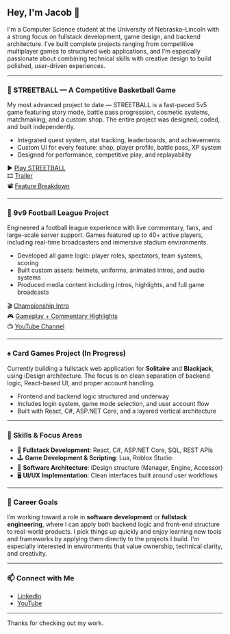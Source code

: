 ## Hey, I'm Jacob 👋

I'm a Computer Science student at the University of Nebraska–Lincoln with a strong focus on fullstack development, game design, and backend architecture. I’ve built complete projects ranging from competitive multiplayer games to structured web applications, and I’m especially passionate about combining technical skills with creative design to build polished, user-driven experiences.

---

### 🏀 STREETBALL — A Competitive Basketball Game  
My most advanced project to date — STREETBALL is a fast-paced 5v5 game featuring story mode, battle pass progression, cosmetic systems, matchmaking, and a custom shop. The entire project was designed, coded, and built independently.

- Integrated quest system, stat tracking, leaderboards, and achievements  
- Custom UI for every feature: shop, player profile, battle pass, XP system  
- Designed for performance, competitive play, and replayability  

▶️ [Play STREETBALL](https://www.roblox.com/games/6569480109/STREETBALL)  
🎞 [Trailer](https://www.youtube.com/watch?v=qdh5LOdHZi4)  
📽 [Feature Breakdown](https://youtu.be/B_E6bAZ03XU)

---

### 🏈 9v9 Football League Project  
Engineered a football league experience with live commentary, fans, and large-scale server support. Games featured up to 40+ active players, including real-time broadcasters and immersive stadium environments.

- Developed all game logic: player roles, spectators, team systems, scoring  
- Built custom assets: helmets, uniforms, animated intros, and audio systems  
- Produced media content including intros, highlights, and full game broadcasts  

🎬 [Championship Intro](https://www.youtube.com/watch?v=amH7XbiMAts)  
🎮 [Gameplay + Commentary Highlights](https://www.youtube.com/watch?v=8S_RG5EBNs0)  
📺 [YouTube Channel](https://www.youtube.com/@jakegreenway12)

---

### ♠️ Card Games Project (In Progress)  
Currently building a fullstack web application for **Solitaire** and **Blackjack**, using iDesign architecture. The focus is on clean separation of backend logic, React-based UI, and proper account handling.

- Frontend and backend logic structured and underway  
- Includes login system, game mode selection, and user account flow  
- Built with React, C#, ASP.NET Core, and a layered vertical architecture

---

### 🧠 Skills & Focus Areas  
- 🧱 **Fullstack Development**: React, C#, ASP.NET Core, SQL, REST APIs  
- 🕹 **Game Development & Scripting**: Lua, Roblox Studio  
- 🧩 **Software Architecture**: iDesign structure (Manager, Engine, Accessor)  
- 🖥 **UI/UX Implementation**: Clean interfaces built around user workflows  

---

### 💼 Career Goals  
I’m working toward a role in **software development** or **fullstack engineering**, where I can apply both backend logic and front-end structure to real-world products. I pick things up quickly and enjoy learning new tools and frameworks by applying them directly to the projects I build. I'm especially interested in environments that value ownership, technical clarity, and creativity.

---

### 📫 Connect with Me  
- [LinkedIn](https://www.linkedin.com/in/jacob-rieker-3761b226a/)  
- [YouTube](https://www.youtube.com/@jakegreenway12)

---

Thanks for checking out my work.
